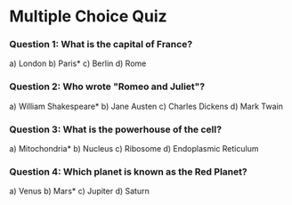 # Multiple Choice Quiz

### Question 1: What is the capital of France?
a) London
b) Paris*
c) Berlin
d) Rome

### Question 2: Who wrote "Romeo and Juliet"?
a) William Shakespeare*
b) Jane Austen
c) Charles Dickens
d) Mark Twain

### Question 3: What is the powerhouse of the cell?
a) Mitochondria*
b) Nucleus
c) Ribosome
d) Endoplasmic Reticulum

### Question 4: Which planet is known as the Red Planet?
a) Venus
b) Mars*
c) Jupiter
d) Saturn
